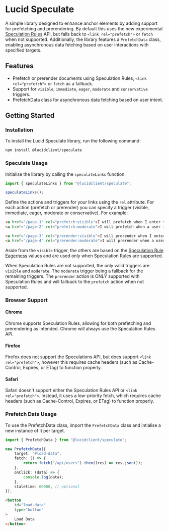 # Lucid Speculate 

A simple library designed to enhance anchor elements by adding support for prefetching and prerendering. By default this uses the new experimental [Speculation Rules](https://developer.mozilla.org/en-US/docs/Web/HTML/Element/script/type/speculationrules) API, but falls back to `<link rel="prefetch">` or `fetch` when not supported. Additionally, the library features a `PrefetchData` class, enabling asynchronous data fetching based on user interactions with specified targets.

## Features

- Prefetch or prerender documents using Speculation Rules, `<link rel="prefetch">` or `fetch` as a fallback.
- Support for `visible`, `immediate`, `eager`, `moderate` and `conservative` triggers.
- PrefetchData class for asynchronous data fetching based on user intent.

## Getting Started

### Installation

To install the Lucid Speculate library, run the following command:

```bash
npm install @lucidclient/speculate
```

### Speculate Usage

Initialise the library by calling the `speculateLinks` function.

```typescript
import { speculateLinks } from "@lucidclient/speculate";

speculateLinks();
```

Define the actions and triggers for your links using the `rel` attribute. For each action (prefetch or prerender) you can specify a trigger (visible, immediate, eager, moderate or conservative). For example:

```html
<a href="/page-1" rel="prefetch:visible">I will prefetch when I enter the viewport</a>
<a href="/page-2" rel="prefetch:moderate">I will prefetch when a user interacts with me</a>

<a href="/page-3" rel="prerender:visible">I will prerender when I enter the viewport</a>
<a href="/page-4" rel="prerender:moderate">I will prerender when a user interacts with me</a>
```

Aside from the `visible` trigger, the others are based on the [Speculation Rule Eagerness](https://developer.chrome.com/docs/web-platform/prerender-pages#eagerness) values and are used only when Speculation Rules are supported. 

When Speculation Rules are not supported, the only valid triggers are `visible` and `moderate`. The `moderate` trigger being a fallback for the remaining triggers. The `prerender` action is ONLY supported with Speculation Rules and will fallback to the `prefetch` action when not supported.

### Browser Support

#### Chrome

Chrome supports Speculation Rules, allowing for both prefetching and prerendering as intended. Chrome will always use the Speculation Rules API.

#### Firefox

Firefox does not support the Speculations API, but does support `<link rel="prefetch">`, however this requires cache headers (such as Cache-Control, Expires, or ETag) to function properly.

#### Safari

Safari doesn't support either the Speculation Rules API or `<link rel="prefetch">`. Instead, it uses a low-priority fetch, which requires cache headers (such as Cache-Control, Expires, or ETag) to function properly.

### Prefetch Data Usage

To use the PrefetchData class, import the `PrefetchData` class and intialise a new instance of it per target.

```typescript
import { PrefetchData } from "@lucidclient/speculate";

new PrefetchData({
    target: "#load-data",
    fetch: () => {
        return fetch("/api/users").then((res) => res.json());
    },
    onClick: (data) => {
        console.log(data);
    },
    staletime: 60000, // optional
});
```

```html
<button 
    id="load-data"
    type="button"
>
    Load Data
</button>
```